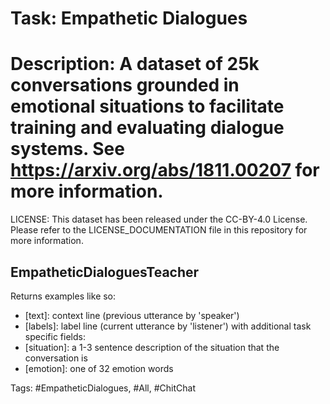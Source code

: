 Task: Empathetic Dialogues
===========================
Description: A dataset of 25k conversations grounded in emotional situations to facilitate training and evaluating dialogue systems. See https://arxiv.org/abs/1811.00207 for more information. 
=========================== 

LICENSE: This dataset has been released under the CC-BY-4.0 License. Please
refer to the LICENSE_DOCUMENTATION file in this repository for more
information.

## EmpatheticDialoguesTeacher
Returns examples like so: 
- [text]:  context line (previous utterance by 'speaker') 
- [labels]: label line  (current utterance by 'listener') 
with additional task specific fields: 
- [situation]: a 1-3 sentence description of the situation that the conversation is 
- [emotion]: one of 32 emotion words 

Tags: #EmpatheticDialogues, #All, #ChitChat
